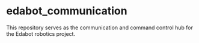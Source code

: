 # edabot_communication
This repository serves as the communication and command control hub for the Edabot robotics project.
